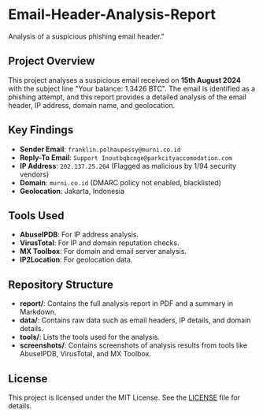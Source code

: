 # Email-Header-Analysis-Report
Analysis of a suspicious phishing email header."

## Project Overview
This project analyses a suspicious email received on **15th August 2024** with the subject line "Your balance: 1.3426 BTC". The email is identified as a phishing attempt, and this report provides a detailed analysis of the email header, IP address, domain name, and geolocation.

## Key Findings
- **Sender Email**: `franklin.polhaupessy@murni.co.id`
- **Reply-To Email**: `Support Inoutbqbcnge@parkcityaccomodation.com`
- **IP Address**: `202.137.25.204` (Flagged as malicious by 1/94 security vendors)
- **Domain**: `murni.co.id` (DMARC policy not enabled, blacklisted)
- **Geolocation**: Jakarta, Indonesia

## Tools Used
- **AbuseIPDB**: For IP address analysis.
- **VirusTotal**: For IP and domain reputation checks.
- **MX Toolbox**: For domain and email server analysis.
- **IP2Location**: For geolocation data.

## Repository Structure
- **report/**: Contains the full analysis report in PDF and a summary in Markdown.
- **data/**: Contains raw data such as email headers, IP details, and domain details.
- **tools/**: Lists the tools used for the analysis.
- **screenshots/**: Contains screenshots of analysis results from tools like AbuseIPDB, VirusTotal, and MX Toolbox.


## License
This project is licensed under the MIT License. See the [LICENSE](LICENSE) file for details.
